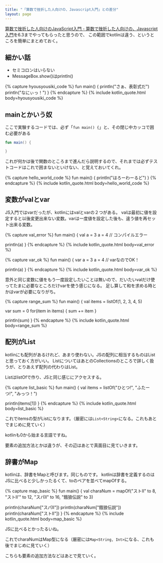 ```yaml
---
title: "「算数で挫折した人向けの、Javascript入門」との差分"
layout: page
---
```

[算数で挫折した人向けのJavaScript入門 - 算数で挫折した人向けの、Javascript入門](https://karino2.github.io/js-introduction/)を6.3までやってもらったと思うので、
この範囲でkotlinは違う、というところを簡単にまとめておく。

## 細かい話

- セミコロンはいらない
- MessageBox.show()はprintln()

{% capture hyousyousiki_code %}
fun main() {
  println("さぁ、表彰式だ")
  println("なにぃっ！")
}
{% endcapture %}
{% include kotlin_quote.html body=hyousyousiki_code %}


## mainとかいう奴

ここで実験するコードでは、必ず「`fun main() {`」と、その閉じ中カッコで囲む必要がある

```kotlin
fun main() {

}
```

これが何かは後で関数のところまで進んだら説明するので、それまでは必ずテストコードはこれで囲まないといけない、と覚えておいてくれ。

{% capture hello_world_code %}
fun main() {
  println("はろーわーるど")
}
{% endcapture %}
{% include kotlin_quote.html body=hello_world_code %}


## 変数がvalとvar

JS入門ではvarだったが、kotlinにはvalとvarの２つがある。
valは最初に値を設定すると以後変更出来ない変数。varは一度値を設定した後も、違う値を再セット出来る変数。

{% capture val_error %}
fun main() {
  val a = 3
  a = 4 // コンパイルエラー

  println(a)
}
{% endcapture %}
{% include kotlin_quote.html body=val_error %}

{% capture var_ok %}
fun main() {
  var a = 3
  a = 4 // varなのでOK！
  
  println(a)
}
{% endcapture %}
{% include kotlin_quote.html body=var_ok %}

意外と同じ変数に値をもう一度設定したいことは無いので、だいたいvalだけ使ってたまに必要なところだけvarを使う感じになる。
足し算して和を求める時とかはvarが必要になりがち。

{% capture range_sum %}
fun main() {
  val items = listOf(1, 2, 3, 4, 5)

  var sum = 0
  for(item in items) {
    sum += item
  }

  println(sum)
}
{% endcapture %}
{% include kotlin_quote.html body=range_sum %}

## 配列がList

kotlinにも配列があるけれど、あまり使わない。JSの配列に相当するものはListと思っておく方がいい。
ListについてはあとのCollectionsのところで詳しく扱うが、とりあえず配列の代わりはList。

ListはlistOfで作り、JSと同じ感じにアクセスする。

{% capture list_basic %}
fun main() {
  val items = listOf("ひとつ!", "ふたーつ!", "みっつ！")

  println(items[1])
}
{% endcapture %}
{% include kotlin_quote.html body=list_basic %}

これでitemsの型がListになります。（厳密には`List<String>`になる。これもあとでまじめに見ていく）

kotlinも0から始まる言語ですね。

要素の追加方法とかは違うが、その辺はあとで真面目に見ていきます。

## 辞書がMap

kotlinは、辞書をMapと呼びます。同じものです。
kotlinは辞書を定義するのはJSに比べると少しかったるくて、toのペアを並べてmapOfする。

{% capture map_basic %}
fun main() {
  val charaNum = mapOf("ストII" to 8, "ストII'" to 12, "スパII" to 16, "餓狼伝説" to 3)

  println(charaNum["スパII"])
  println(charaNum["餓狼伝説"])
  println(charaNum["ストII"])
}
{% endcapture %}
{% include kotlin_quote.html body=map_basic %}

JSに比べるとかったるいね。

これでcharaNumはMap型になる（厳密には`Map<String, Int>`になる、これも後でまじめに見ていく）

こちらも要素の追加方法などはあとで見ていく。
